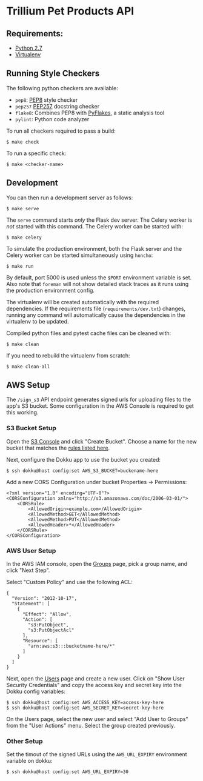 # Trillium Pet Products API

## Requirements:

* [Python 2.7](https://www.python.org/download/releases/2.7/)
* [Virtualenv](http://virtualenv.readthedocs.org/en/latest/virtualenv.html#installation)

## Running Style Checkers
The following python checkers are available:

* `pep8`: [PEP8](http://legacy.python.org/dev/peps/pep-0008/) style checker
* `pep257` [PEP257](http://legacy.python.org/dev/peps/pep-0257/) docstring checker
* `flake8`: Combines PEP8 with [PyFlakes](https://pypi.python.org/pypi/pyflakes), a static analysis tool
* `pylint`: Python code analyzer

To run all checkers required to pass a build:

    $ make check

To run a specific check:

    $ make <checker-name>

## Development
You can then run a development server as follows:

    $ make serve

The `serve` command starts _only_ the Flask dev server. The Celery worker is
_not_ started with this command. The Celery worker can be started with:

    $ make celery

To simulate the production environment, both the Flask server and the Celery
worker can be started simultaneously using `honcho`:

    $ make run

By default, port 5000 is used unless the `$PORT` environment variable is set.
Also note that `foreman` will not show detailed stack traces as it runs using
the production environment config.

The virtualenv will be created automatically with the required dependencies. If
the requirements file (`requirements/dev.txt`) changes, running any command will
automatically cause the dependencies in the virtualenv to be updated.

Compiled python files and pytest cache files can be cleaned with:

    $ make clean

If you need to rebuild the virtualenv from scratch:

    $ make clean-all

## AWS Setup
The `/sign_s3` API endpoint generates signed urls for uploading files to the
app's S3 bucket. Some configuration in the AWS Console is required to get this
working.

### S3 Bucket Setup
Open the [S3 Console][s3-console] and click "Create Bucket". Choose a name for
the new bucket that matches the [rules listed here][bucket-rules].

Next, configure the Dokku app to use the bucket you created:

    $ ssh dokku@host config:set AWS_S3_BUCKET=buckename-here

Add a new CORS Configuration under bucket Properties -> Permissions:

    <?xml version="1.0" encoding="UTF-8"?>
    <CORSConfiguration xmlns="http://s3.amazonaws.com/doc/2006-03-01/">
        <CORSRule>
            <AllowedOrigin>example.com</AllowedOrigin>
            <AllowedMethod>GET</AllowedMethod>
            <AllowedMethod>PUT</AllowedMethod>
            <AllowedHeader>*</AllowedHeader>
        </CORSRule>
    </CORSConfiguration>

### AWS User Setup
In the AWS IAM console, open the [Groups][iam-groups] page, pick a group name,
and click "Next Step".

Select "Custom Policy" and use the following ACL:

    {
      "Version": "2012-10-17",
      "Statement": [
        {
          "Effect": "Allow",
          "Action": [
            "s3:PutObject",
            "s3:PutObjectAcl"
          ],
          "Resource": [
            "arn:aws:s3:::bucketname-here/*"
          ]
        }
      ]
    }

Next, open the [Users][iam-users] page and create a new user. Click on "Show
User Security Credentials" and copy the access key and secret key into the
Dokku config variables:

    $ ssh dokku@host config:set AWS_ACCESS_KEY=access-key-here
    $ ssh dokku@host config:set AWS_SECRET_KEY=secret-key-here

On the Users page, select the new user and select "Add User to Groups" from the
"User Actions" menu. Select the group created previously.

### Other Setup
Set the timout of the signed URLs using the `AWS_URL_EXPIRY` environment
variable on dokku:

    $ ssh dokku@host config:set AWS_URL_EXPIRY=30

[s3-console]: https://console.aws.amazon.com/s3/home?region=us-west-2
[bucket-rules]: https://devcenter.heroku.com/articles/s3#naming-buckets
[iam-groups]: https://console.aws.amazon.com/iam/home?region=us-west-2#groups
[iam-users]: https://console.aws.amazon.com/iam/home?region=us-west-2#users
